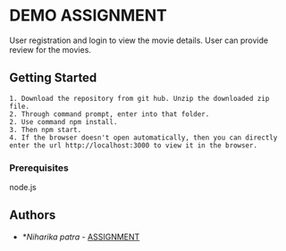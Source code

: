 # DEMO ASSIGNMENT

User registration and login to view the movie details. User can provide review for the movies.

## Getting Started
		
    1. Download the repository from git hub. Unzip the downloaded zip file.
	2. Through command prompt, enter into that folder. 
	2. Use command npm install. 
	3. Then npm start.
	4. If the browser doesn't open automatically, then you can directly enter the url http://localhost:3000 to view it in the browser.
		
### Prerequisites

node.js

## Authors

* **Niharika patra* - [ASSIGNMENT](https://github.com/Niharika-Patra/Demo-Assessment)
